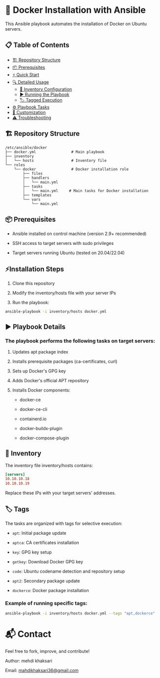 # 🐳 Docker Installation with Ansible

This Ansible playbook automates the installation of Docker on Ubuntu servers.

## 📋 Table of Contents
- [🏗️ Repository Structure](#-repository-structure)
- [📦 Prerequisites](#-prerequisites)
- [⚡ Quick Start](#-quick-start)
- [🔍 Detailed Usage](#-detailed-usage)
  - [📝 Inventory Configuration](#-inventory-configuration)
  - [▶️ Running the Playbook](#️-running-the-playbook)
  - [🏷️ Tagged Execution](#️-tagged-execution)
- [⚙️ Playbook Tasks](#️-playbook-tasks)
- [🎨 Customization](#-customization)
- [⚠️ Troubleshooting](#️-troubleshooting)

## 🏗️ Repository Structure

```text
/etc/ansible/docker
├── docker.yml                # Main playbook
├── inventory
│   └── hosts                 # Inventory file
└── roles
    └── docker                # Docker installation role
        ├── files
        ├── handlers
        │   └── main.yml
        ├── tasks
        │   └── main.yml     # Main tasks for Docker installation
        ├── templates
        └── vars
            └── main.yml
```

## 📦 Prerequisites

- Ansible installed on control machine (version 2.9+ recommended)

- SSH access to target servers with sudo privileges

- Target servers running Ubuntu (tested on 20.04/22.04)

## ⚡Installation Steps

1. Clone this repository

2. Modify the inventory/hosts file with your server IPs

3. Run the playbook:
```bash
ansible-playbook -i inventory/hosts docker.yml
```
## ▶️ Playbook Details

### The playbook performs the following tasks on target servers:

1. Updates apt package index

2. Installs prerequisite packages (ca-certificates, curl)

3. Sets up Docker's GPG key

4. Adds Docker's official APT repository

5. Installs Docker components:

    - docker-ce

    - docker-ce-cli

    - containerd.io

    - docker-buildx-plugin

    - docker-compose-plugin

## 📝 Inventory

The inventory file inventory/hosts contains:
```ini
[servers]
10.10.10.18
10.10.10.19
```
Replace these IPs with your target servers' addresses.

## 🏷️ Tags
The tasks are organized with tags for selective execution:

- <code>apt</code>: Initial package update

- <code>aptca</code>: CA certificates installation

- <code>key</code>: GPG key setup

- <code>getkey</code>: Download Docker GPG key

- <code>code</code>: Ubuntu codename detection and repository setup

- <code>apt2</code>: Secondary package update

- <code>dockerce</code>: Docker package installation

### Example of running specific tags:
```bash
ansible-playbook -i inventory/hosts docker.yml --tags "apt,dockerce"
```

# 📬 Contact
Feel free to fork, improve, and contribute!

Author: mehdi khaksari 

Email: mahdikhaksari36@gmail.com


